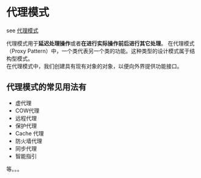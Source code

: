 # 代理模式

see [代理模式](https://www.runoob.com/design-pattern/proxy-pattern.html)

代理模式用于**延迟处理操作**或者**在进行实际操作前后进行其它处理**。
在代理模式（Proxy Pattern）中，一个类代表另一个类的功能。这种类型的设计模式属于结构型模式。  
在代理模式中，我们创建具有现有对象的对象，以便向外界提供功能接口。

## 代理模式的常见用法有

* 虚代理
* COW代理
* 远程代理
* 保护代理
* Cache 代理
* 防火墙代理
* 同步代理
* 智能指引

等。。。
